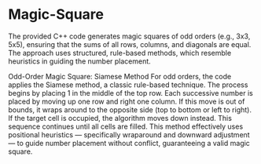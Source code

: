 # Magic-Square

The provided C++ code generates magic squares of odd orders (e.g., 3x3, 5x5), ensuring that the sums of all rows, columns, and diagonals are equal. The approach uses structured, rule-based methods, which resemble heuristics in guiding the number placement.

Odd-Order Magic Square: Siamese Method
For odd orders, the code applies the Siamese method, a classic rule-based technique. The process begins by placing 1 in the middle of the top row. Each successive number is placed by moving up one row and right one column. If this move is out of bounds, it wraps around to the opposite side (top to bottom or left to right). If the target cell is occupied, the algorithm moves down instead. This sequence continues until all cells are filled. This method effectively uses positional heuristics — specifically wraparound and downward adjustment — to guide number placement without conflict, guaranteeing a valid magic square.
